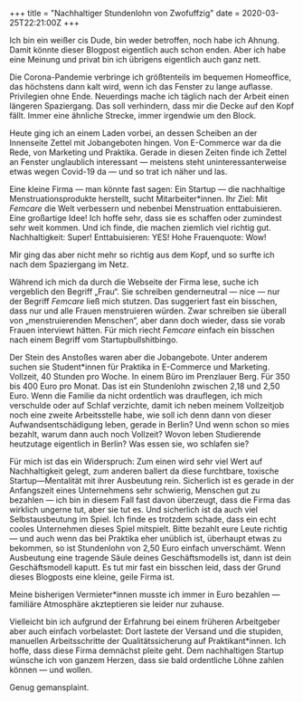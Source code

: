 +++
title = "Nachhaltiger Stundenlohn von Zwofuffzig"
date = 2020-03-25T22:21:00Z
+++

Ich bin ein weißer cis Dude, bin weder betroffen, noch habe ich Ahnung. Damit könnte dieser Blogpost eigentlich auch schon enden. Aber ich habe eine Meinung und privat bin ich übrigens eigentlich auch ganz nett. 

Die Corona-Pandemie verbringe ich größtenteils im bequemen Homeoffice, das höchstens dann kalt wird, wenn ich das Fenster zu lange auflasse. Privilegien ohne Ende. Neuerdings mache ich täglich nach der Arbeit einen längeren Spaziergang. Das soll verhindern, dass mir die Decke auf den Kopf fällt. Immer eine ähnliche Strecke, immer irgendwie um den Block. 

Heute ging ich an einem Laden vorbei, an dessen Scheiben an der Innenseite Zettel mit Jobangeboten hingen. Von E-Commerce war da die Rede, von Marketing und Praktika. Gerade in diesen Zeiten finde ich Zettel an Fenster unglaublich interessant — meistens steht uninteressanterweise etwas wegen Covid-19 da — und so trat ich näher und las.

Eine kleine Firma — man könnte fast sagen: Ein Startup — die nachhaltige Menstruationsprodukte herstellt, sucht Mitarbeiter\*innen. Ihr Ziel: Mit *Femcare* die Welt verbessern und nebenbei Menstruation enttabuisieren. Eine großartige Idee! Ich hoffe sehr, dass sie es schaffen oder zumindest sehr weit kommen. Und ich finde, die machen ziemlich viel richtig gut. Nachhaltigkeit: Super! Enttabuisieren: YES! Hohe Frauenquote: Wow!

Mir ging das aber nicht mehr so richtig aus dem Kopf, und so surfte ich nach dem Spaziergang im Netz.

Während ich mich da durch die Webseite der Firma lese, suche ich vergeblich den Begriff „Frau“. Sie schreiben genderneutral — nice — nur der Begriff *Femcare* ließ mich stutzen. Das suggeriert fast ein bisschen, dass nur und alle Frauen menstruieren würden. Zwar schreiben sie überall von „menstruierenden Menschen“, aber dann doch wieder, dass sie vorab Frauen interviewt hätten. Für mich riecht *Femcare* einfach ein bisschen nach einem Begriff vom Startupbullshitbingo.

Der Stein des Anstoßes waren aber die Jobangebote. Unter anderem suchen sie Student\*innen für Praktika in E-Commerce und Marketing. Vollzeit, 40 Stunden pro Woche. In einem Büro im Prenzlauer Berg. Für 350 bis 400 Euro pro Monat. Das ist ein Stundenlohn zwischen 2,18 und 2,50 Euro. Wenn die Familie da nicht ordentlich was drauflegen, ich mich verschulde oder auf Schlaf verzichte, damit ich neben meinem Vollzeitjob noch eine zweite Arbeitsstelle habe, wie soll ich denn dann von dieser Aufwandsentschädigung leben, gerade in Berlin? Und wenn schon so mies bezahlt, warum dann auch noch Vollzeit? Wovon leben Studierende heutzutage eigentlich in Berlin? Was essen sie, wo schlafen sie?

Für mich ist das ein Widerspruch: Zum einen wird sehr viel Wert auf Nachhaltigkeit gelegt, zum anderen ballert da diese furchtbare, toxische Startup—Mentalität mit ihrer Ausbeutung rein. Sicherlich ist es gerade in der Anfangszeit eines Unternehmens sehr schwierig, Menschen gut zu bezahlen — ich bin in diesem Fall fast davon überzeugt, dass die Firma das wirklich ungerne tut, aber sie tut es. Und sicherlich ist da auch viel Selbstausbeutung im Spiel. Ich finde es trotzdem schade, dass ein echt cooles Unternehmen dieses Spiel mitspielt. Bitte bezahlt eure Leute richtig — und auch wenn das bei Praktika eher unüblich ist, überhaupt etwas zu bekommen, so ist Stundenlohn von 2,50 Euro einfach unverschämt. Wenn Ausbeutung eine tragende Säule deines Geschäftsmodells ist, dann ist dein Geschäftsmodell kaputt. Es tut mir fast ein bisschen leid, dass der Grund dieses Blogposts eine kleine, geile Firma ist.

Meine bisherigen Vermieter*innen musste ich immer in Euro bezahlen — familiäre Atmosphäre akzteptieren sie leider nur zuhause.

Vielleicht bin ich aufgrund der Erfahrung bei einem früheren Arbeitgeber aber auch einfach vorbelastet: Dort lastete der Versand und die stupiden, manuellen Arbeitsschritte der Qualitätssicherung auf Praktikant*innen. Ich hoffe, dass diese Firma demnächst pleite geht. Dem nachhaltigen Startup wünsche ich von ganzem Herzen, dass sie bald ordentliche Löhne zahlen können — und wollen.

Genug gemansplaint.
